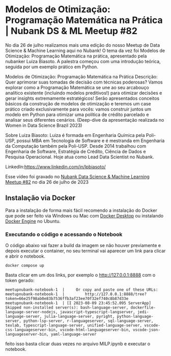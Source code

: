 # Modelos de Otimização: Programação Matemática na Prática | Nubank DS & ML Meetup #82

No dia 26 de julho realizamos mais uma edição do nosso Meetup de Data Science & Machine Learning aqui no Nubank! O tema da vez foi Modelos de Otimização: Programação Matemática na prática, apresentado pela nubanker Luiza Biasoto.  A palestra começou com uma introdução teórica, seguida por um exemplo prático em Python. 

Modelos de Otimização: Programação Matemática na Prática Descrição: 
Quer aprimorar suas tomadas de decisão com técnicas poderosas? Vamos explorar como a Programação Matemática se une ao seu arcabouço analítico existente (incluindo modelos preditivos!) para otimizar decisões e gerar insights extremamente estratégicos! Serão apresentados conceitos básicos da construção de modelos de otimização e teremos um case prático criado exclusivamente para vocês: vamos construir juntos um modelo em Python para otimizar uma política de crédito parcelado e analisar seus diferentes cenários. (Deep-dive da apresentação realizada no Women in Data Science Brazil 2023)

Sobre Luiza Biasoto: Luiza é formada em Engenharia Química pela Poli-USP, possui MBA em Tecnologia de Software e é mestranda em Engenharia da Computação também pela Poli-USP. Desde 2014 trabalhou com Engenharia de Software, Estratégia de Crédito, Ciência de Dados e Pesquisa Operacional. Hoje atua como Lead Data Scientist no Nubank.

LinkedIn:https://www.linkedin.com/in/lpbiasoto/ 

Esse vídeo foi gravado no [Nubank Data Science & Machine Learning Meetup #82](https://youtu.be/ASvxOTL_-qw) no dia 26 de julho de 2023

## Instalação via Docker

Para a instalação de forma mais fácil recomendo a instalação do Docker que pode ser feito via Windows ou Mac com [Docker Desktop](https://docs.docker.com/desktop/install/windows-install/) ou instalando [Docker Engine](https://docs.docker.com/engine/install/ubuntu/) no Ubuntu.

### Executando o código e acessando o Notebook
O código abaixo vai fazer a build da imagem se não houver previamente e depois executar o container, no seu terminal vai aparecer um link para clicar e abrir o notebook.
```shell
docker compose up
```

Basta clicar em um dos links, por exemplo o http://127.0.0.1:8888 com o token gerado:
```console
meetupnubank-notebook-1  |     Or copy and paste one of these URLs:
meetupnubank-notebook-1  |         http://127.0.0.1:8888/tree?token=66e25f98ab0e83b7536ffb3af23ee70f32ef740c8b87d33e
meetupnubank-notebook-1  | [I 2023-08-09 23:45:52.095 ServerApp] Skipped non-installed server(s): bash-language-server, dockerfile-language-server-nodejs, javascript-typescript-langserver, jedi-language-server, julia-language-server, pyright, python-language-server, python-lsp-server, r-languageserver, sql-language-server, texlab, typescript-language-server, unified-language-server, vscode-css-languageserver-bin, vscode-html-languageserver-bin, vscode-json-languageserver-bin, yaml-language-server
```

feito isso basta clicar duas vezes no arquivo MILP.ipynb e executar o notebook.